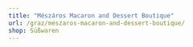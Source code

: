 ```yaml
---
title: "Mészáros Macaron and Dessert Boutique"
url: /graz/meszaros-macaron-and-dessert-boutique/
shop: Süßwaren
---
```

